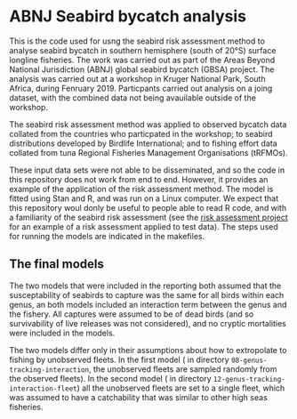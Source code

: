 # ABNJ Seabird bycatch analysis

This is the code used for usng the seabird risk assessment method
to analyse seabird bycatch in southern hemisphere (south of 20°S) surface longline fisheries.
The work was carried out as part of the Areas Beyond National Jurisdiction (ABNJ)
global seabird bycatch (GBSA) project. The analysis was carried out at a workshop in 
Kruger National Park, South Africa, during Fenruary 2019. Particpants carried out analysis
on a joing dataset, with the combined data not being avauilable outside of the workshop. 

The seabird risk assessment method was applied to observed bycatch data collated
from the countries who particpated in the workshop; to seabird distributions
developed by Birdlife International; and to fishing effort data collated from
tuna Regional Fisheries Management Organisations (tRFMOs).  

These input data sets  were not able to be disseminated, and so the code
in this repository does not work from end to end. However, it provides
an example of the application of the risk assessment method. The model
is fitted using Stan and R, and was run on a Linux computer. We expect that
this repository woul donly be useful to people able to read R code, and with
a familiarity of the seabird risk assessment (see the 
[risk assessment project](https://github.com/seabird-risk-assessment/seabird-risk-assessment) 
for an example of a risk assessment applied to test data). 
The steps used for running the models are indicated in the makefiles. 

## The final models

The two models that were included in the reporting both assumed that the
susceptability of seabirds to capture was the same for all birds within
each genus, an both models included an interaction term between the 
genus and the fishery. All captures were assumed to be of dead birds (and
so survivability of live releases was not considered), and no
cryptic mortalities were included in the models. 

The two models differ only in their assumptions about how to
extropolate to fishing by unobserved fleets. In the first model
( in directory `08-genus-tracking-interaction`, the unobserved
fleets are sampled randomly from the observed fleets). In the
second model ( in directory `12-genus-tracking-interaction-fleet`) all
the unobserved fleets are set to a single fleet, which was assumed to have a 
catchability that was similar to other high seas fisheries. 




